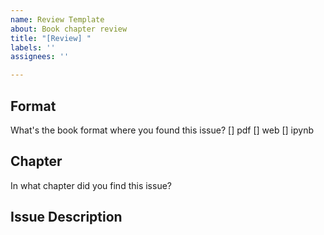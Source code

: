 ```yaml
---
name: Review Template
about: Book chapter review
title: "[Review] "
labels: ''
assignees: ''

---
```


## Format

What's the book format where you found this issue? 
[] pdf 
[] web 
[] ipynb

## Chapter

In what chapter did you find this issue?

## Issue Description
